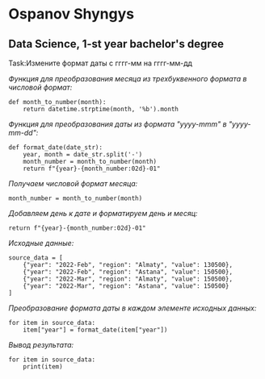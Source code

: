 # Ospanov Shyngys
## Data Science, 1-st year bachelor's degree
Task:Измените формат даты с гггг-мм на гггг-мм-дд

*Функция для преобразования месяца из трехбуквенного формата в числовой формат:*
```
def month_to_number(month):
    return datetime.strptime(month, '%b').month
```

*Функция для преобразования даты из формата "yyyy-mmm" в "yyyy-mm-dd":*
```
def format_date(date_str):
    year, month = date_str.split('-')
    month_number = month_to_number(month)
    return f"{year}-{month_number:02d}-01"
```

*Получаем числовой формат месяца:*
```
month_number = month_to_number(month)
```

*Добавляем день к дате и форматируем день и месяц:*
```
return f"{year}-{month_number:02d}-01"
```

*Исходные данные:*
```
source_data = [
    {"year": "2022-Feb", "region": "Almaty", "value": 130500},
    {"year": "2022-Feb", "region": "Astana", "value": 150500},
    {"year": "2022-Mar", "region": "Almaty", "value": 150500},
    {"year": "2022-Mar", "region": "Astana", "value": 150500}
]
```

*Преобразование формата даты в каждом элементе исходных данных:*
```
for item in source_data:
    item["year"] = format_date(item["year"])
```

*Вывод результата:*
```
for item in source_data:
    print(item)
```
